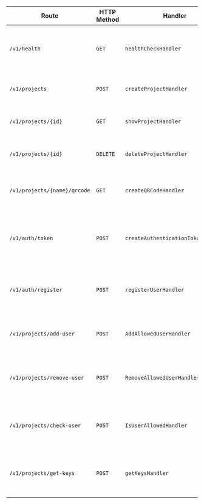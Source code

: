 | **Route**                          | **HTTP Method** | **Handler**                        | **Description**                                                                                         |
|------------------------------------|----------------|----------------------------------|---------------------------------------------------------------------------------------------------------|
| `/v1/health`                       | `GET`          | `healthCheckHandler`              | Checks the health of the service and requires the user to be authenticated.                             |
| `/v1/projects`                     | `POST`         | `createProjectHandler`            | Creates a new project with the given details.                                                           |
| `/v1/projects/{id}`                | `GET`          | `showProjectHandler`              | Retrieves a specific project by its ID.                                                                 |
| `/v1/projects/{id}`                | `DELETE`       | `deleteProjectHandler`            | Deletes a specific project by its ID.                                                                   |
| `/v1/projects/{name}/qrcode`       | `GET`          | `createQRCodeHandler`             | Generates a QR code for a specific project based on its name.                                           |
| `/v1/auth/token`                   | `POST`         | `createAuthenticationTokenHandler`| Creates an authentication token for the user based on their email and password.                         |
| `/v1/auth/register`                | `POST`         | `registerUserHandler`             | Registers a new user with the given name, email, and password.                                          |
| `/v1/projects/add-user`            | `POST`         | `AddAllowedUserHandler`           | Adds a user to the list of allowed users for a specific project.                                        |
| `/v1/projects/remove-user`         | `POST`         | `RemoveAllowedUserHandler`        | Removes a user from the list of allowed users for a specific project.                                   |
| `/v1/projects/check-user`          | `POST`         | `IsUserAllowedHandler`            | Checks if a user is allowed access to a specific project.                                               |
| `/v1/projects/get-keys`            | `POST`         | `getKeysHandler`                  | Retrieves encrypted keys for a project if the user is authorized.                                       |
